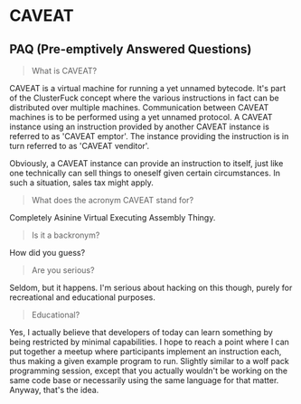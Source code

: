 # CAVEAT

## PAQ (Pre-emptively Answered Questions)

> What is CAVEAT?

CAVEAT is a virtual machine for running a yet unnamed bytecode. It's part of the ClusterFuck concept where the various instructions in fact can be distributed over multiple machines. Communication between CAVEAT machines is to be performed using a yet unnamed protocol. A CAVEAT instance using an instruction provided by another CAVEAT instance is referred to as 'CAVEAT emptor'. The instance providing the instruction is in turn referred to as 'CAVEAT venditor'.

Obviously, a CAVEAT instance can provide an instruction to itself, just like one technically can sell things to oneself given certain circumstances. In such a situation, sales tax might apply.

> What does the acronym CAVEAT stand for?

Completely Asinine Virtual Executing Assembly Thingy.

> Is it a backronym?

How did you guess?

> Are you serious?

Seldom, but it happens. I'm serious about hacking on this though, purely for recreational and educational purposes.

> Educational?

Yes, I actually believe that developers of today can learn something by being restricted by minimal capabilities. I hope to reach a point where I can put together a meetup where participants implement an instruction each, thus making a given example program to run. Slightly similar to a wolf pack programming session, except that you actually wouldn't be working on the same code base or necessarily using the same language for that matter. Anyway, that's the idea.
